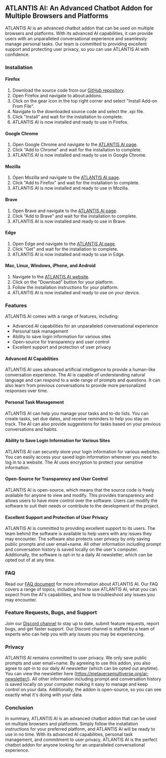 ## ATLANTIS AI: An Advanced Chatbot Addon for Multiple Browsers and Platforms

ATLANTIS AI is an advanced chatbot addon that can be used on multiple browsers and platforms. With its advanced AI capabilities, it can provide users with an unparalleled conversational experience and seamlessly manage personal tasks. Our team is committed to providing excellent support and protecting user privacy, so you can use ATLANTIS AI with confidence.

### Installation

#### Firefox

1. Download the source code from our [GitHub repository](https://github.com/atlantis-ai/atlantis-ai).
2. Open Firefox and navigate to about:addons.
3. Click on the gear icon in the top right corner and select "Install Add-on From File".
4. Navigate to the downloaded source code and select the .xpi file.
5. Click "Install" and wait for the installation to complete.
6. ATLANTIS AI is now installed and ready to use in Firefox.

#### Google Chrome

1. Open Google Chrome and navigate to the [ATLANTIS AI page](https://chrome.google.com/webstore/detail/atlantis-ai/iaegjbnncpffphncofjdfkflcklkhgla).
2. Click "Add to Chrome" and wait for the installation to complete.
3. ATLANTIS AI is now installed and ready to use in Google Chrome.

#### Mozilla

1. Open Mozilla and navigate to the [ATLANTIS AI page](https://addons.mozilla.org/en-US/firefox/addon/atlantis-ai/).
2. Click "Add to Firefox" and wait for the installation to complete.
3. ATLANTIS AI is now installed and ready to use in Mozilla.

#### Brave

1. Open Brave and navigate to the [ATLANTIS AI page](https://chrome.google.com/webstore/detail/atlantis-ai/iaegjbnncpffphncofjdfkflcklkhgla).
2. Click "Add to Brave" and wait for the installation to complete.
3. ATLANTIS AI is now installed and ready to use in Brave.

#### Edge

1. Open Edge and navigate to the [ATLANTIS AI page](https://microsoftedge.microsoft.com/addons/detail/atlantis-ai/ekjgkckhjgjekfjgfnhblfemjchjohbn).
2. Click "Get" and wait for the installation to complete.
3. ATLANTIS AI is now installed and ready to use in Edge.

#### Mac, Linux, Windows, iPhone, and Android

1. Navigate to the [ATLANTIS AI website](https://metaversemultiverse.org/atlantis-ai/).
2. Click on the "Download" button for your platform.
3. Follow the installation instructions for your platform.
4. ATLANTIS AI is now installed and ready to use on your device.

### Features

ATLANTIS AI comes with a range of features, including:

- Advanced AI capabilities for an unparalleled conversational experience
- Personal task management
- Ability to save login information for various sites
- Open-source for transparency and user control
- Excellent support and protection of user privacy

#### Advanced AI Capabilities

ATLANTIS AI uses advanced artificial intelligence to provide a human-like conversation experience. The AI is capable of understanding natural language and can respond to a wide range of prompts and questions. It can also learn from previous conversations to provide more personalized responses over time.

#### Personal Task Management

ATLANTIS AI can help you manage your tasks and to-do lists. You can create tasks, set due dates, and receive reminders to help you stay on track. The AI can also provide suggestions for tasks based on your previous conversations and habits.

#### Ability to Save Login Information for Various Sites

ATLANTIS AI can securely store your login information for various websites. You can easily access your saved login information whenever you need to log in to a website. The AI uses encryption to protect your sensitive information.

#### Open-Source for Transparency and User Control

ATLANTIS AI is open-source, which means that the source code is freely available for anyone to view and modify. This provides transparency and allows users to have more control over the software. Users can modify the software to suit their needs or contribute to the development of the project.

#### Excellent Support and Protection of User Privacy

ATLANTIS AI is committed to providing excellent support to its users. The team behind the software is available to help users with any issues they may encounter. The software also protects user privacy by only saving public prompts and user email+name. All other information including prompt and conversation history is saved locally on the user's computer. Additionally, the software is opt-in to a daily AI newsletter, which can be opted out of at any time.

### FAQ

Read our [FAQ document](https://metaversemultiverse.org/atlantis-ai-faq/) for more information about ATLANTIS AI. Our FAQ covers a range of topics, including how to use ATLANTIS AI, what you can expect from the AI's capabilities, and how to troubleshoot any issues you may encounter.

### Feature Requests, Bugs, and Support

Join our [Discord channel](https://discord.gg/atlantis-ai) to stay up to date, submit feature requests, report bugs, and get faster support. Our Discord channel is staffed by a team of experts who can help you with any issues you may be experiencing.

### Privacy

ATLANTIS AI remains committed to user privacy. We only save public prompts and user email+name. By agreeing to use this addon, you also agree to opt-in to our daily AI newsletter (which can be opted out anytime). You can view the newsletter here (https://metaversemultiverse.org/ai-newsletter/). All other information including prompt and conversation history is saved locally on your computer making it easy to manage and keep control on your data. Additionally, the addon is open-source, so you can see exactly what it's doing with your data.

### Conclusion

In summary, ATLANTIS AI is an advanced chatbot addon that can be used on multiple browsers and platforms. Simply follow the installation instructions for your preferred platform, and ATLANTIS AI will be ready to use in no time. With its advanced AI capabilities, personal task management, and commitment to user privacy, ATLANTIS AI is the perfect chatbot addon for anyone looking for an unparalleled conversational experience.
